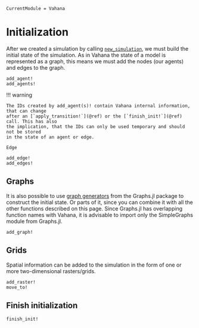 ```@meta
CurrentModule = Vahana
```

# Initialization

After we created a simulation by calling [`new_simulation`](@ref), we
must build the initial state of the simulation. As in Vahana the state
of a model is represented as a graph, this means we must add the nodes
(our agents) and edges to the graph.

```@docs
add_agent!
add_agents!
```

!!! warning

	The IDs created by add_agent(s)! contain Vahana internal information, that can change
	after an [`apply_transition!`](@ref) or the [`finish_init!`](@ref) call. This has also 
	the implication, that the IDs can only be used temporary and should not be stored
	in the state of an agent or edge.

```@docs
Edge

add_edge!
add_edges!
```

## Graphs

It is also possible to use [graph
generators](https://juliagraphs.org/Graphs.jl/stable/core_functions/simplegraphs_generators/)
from the Graphs.jl package to construct the initial state. Or parts of
it, since you can combine it with all the other functions described on
this page. Since Graphs.jl has overlapping function names with Vahana,
it is advisable to import only the SimpleGraphs module from Graphs.jl.

```@docs
add_graph!
```

## Grids

Spatial information can be added to the simulation in the form of one
or more two-dimensional rasters/grids. 

```@docs
add_raster!
move_to!
```

## Finish initialization

```@docs
finish_init!
```
